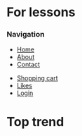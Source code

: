 <!DOCTYPE html> 
<html lang="en">
    <head>
        <meta charset="UTF-8">
        <meta name="viewport" content="width=device-width, initial-scale=1.0">
        <link href="css/styles.css" rel="stylesheet">
    </head>
<body>
  <h1><span>For lessons</span></h1>
  <!--navigation 0-9a-f 255-->
  <div class="navbar" id="navbar"></div>
   <div>
   <div class="navbar-brand">
     <h3><span class="text-dark text-uppercase font-weight-bold">Navigation</span></h3>
   </div>
   <ul class="navbar-nav">
    <li><a href="index.html">Home</a></li>
    <li><a href="about.html">About</a></li>
    <li><a href="contact.html">Contact</a></li>
   </ul>
   <ul class="navbar-tool">
    <li><a href="#"><i class="fas fa-cart-plus"></i>Shopping cart</a></li>
    <li><a href="#"><i class="fas fa-heart"></i>Likes</a></li>
    <li><a href="#"><i class="fas fa-sign-in-alt"></i>Login</a></li>
   </ul>
  </div>
   <!--navigation-->
   <!--slider-->
   <!--header h1 - h6 -->
   <h1>Top trend</h1>
   <!--carousel-->
   <!--header-->
   <!--catalog-->
   <!--Product-->
   <!--servises--> 
   <!--sibscribe-->
   <!--footer-->
</body>
</html>

